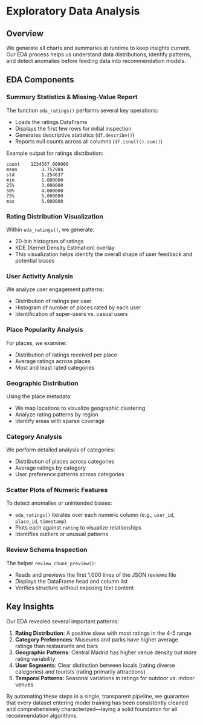 # Exploratory Data Analysis

## Overview

We generate all charts and summaries at runtime to keep insights current. Our EDA process helps us understand data distributions, identify patterns, and detect anomalies before feeding data into recommendation models.

## EDA Components

### Summary Statistics & Missing-Value Report

The function `eda_ratings()` performs several key operations:
- Loads the ratings DataFrame
- Displays the first few rows for initial inspection
- Generates descriptive statistics (`df.describe()`)
- Reports null counts across all columns (`df.isnull().sum()`)

Example output for ratings distribution:

```
count    1234567.000000
mean         3.752984
std          1.254637
min          1.000000
25%          3.000000
50%          4.000000
75%          5.000000
max          5.000000
```

### Rating Distribution Visualization

Within `eda_ratings()`, we generate:
- 20-bin histogram of ratings
- KDE (Kernel Density Estimation) overlay
- This visualization helps identify the overall shape of user feedback and potential biases

### User Activity Analysis

We analyze user engagement patterns:
- Distribution of ratings per user
- Histogram of number of places rated by each user
- Identification of super-users vs. casual users

### Place Popularity Analysis

For places, we examine:
- Distribution of ratings received per place
- Average ratings across places
- Most and least rated categories

### Geographic Distribution

Using the place metadata:
- We map locations to visualize geographic clustering
- Analyze rating patterns by region
- Identify areas with sparse coverage

### Category Analysis

We perform detailed analysis of categories:
- Distribution of places across categories
- Average ratings by category
- User preference patterns across categories

### Scatter Plots of Numeric Features

To detect anomalies or unintended biases:
- `eda_ratings()` iterates over each numeric column (e.g., `user_id`, `place_id`, `timestamp`)
- Plots each against `rating` to visualize relationships
- Identifies outliers or unusual patterns

### Review Schema Inspection

The helper `review_chunk_preview()`:
- Reads and previews the first 1,000 lines of the JSON reviews file
- Displays the DataFrame head and column list
- Verifies structure without exposing text content

## Key Insights

Our EDA revealed several important patterns:

1. **Rating Distribution**: A positive skew with most ratings in the 4-5 range
2. **Category Preferences**: Museums and parks have higher average ratings than restaurants and bars
3. **Geographic Patterns**: Central Madrid has higher venue density but more rating variability
4. **User Segments**: Clear distinction between locals (rating diverse categories) and tourists (rating primarily attractions)
5. **Temporal Patterns**: Seasonal variations in ratings for outdoor vs. indoor venues

By automating these steps in a single, transparent pipeline, we guarantee that every dataset entering model training has been consistently cleaned and comprehensively characterized—laying a solid foundation for all recommendation algorithms. 